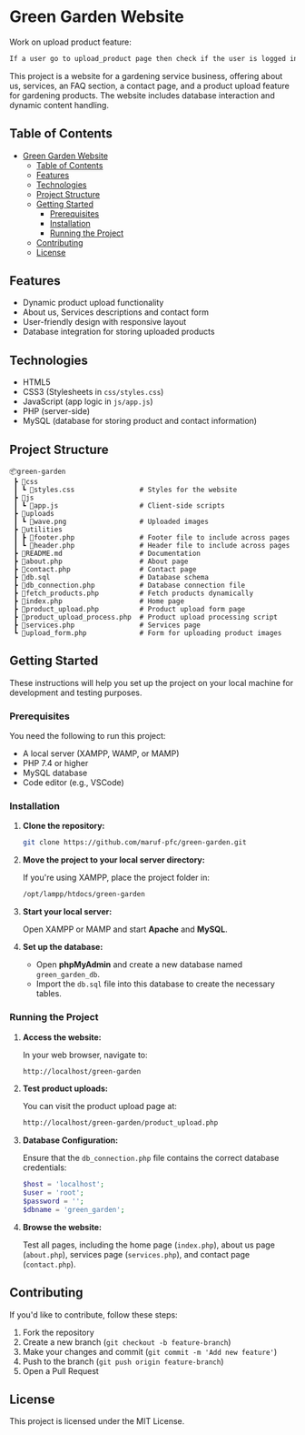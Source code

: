 # Green Garden Website

Work on upload product feature:

```markdown
If a user go to upload_product page then check if the user is logged in or not. If the user already logged in then show him upload product form where the categories are fetched from database. If the user not logged in then show him a login interface in the same page. Ask him to enter username and password. Fetch the username and password and check it with database admin_user username and password. Don't need to check with the hashed password because we store plain text as admin password on the database. If everything is okay then show him the product_upload form, get the response and insert it to the database table.
```

This project is a website for a gardening service business, offering about us, services, an FAQ section, a contact page, and a product upload feature for gardening products. The website includes database interaction and dynamic content handling.

## Table of Contents

- [Green Garden Website](#green-garden-website)
  - [Table of Contents](#table-of-contents)
  - [Features](#features)
  - [Technologies](#technologies)
  - [Project Structure](#project-structure)
  - [Getting Started](#getting-started)
    - [Prerequisites](#prerequisites)
    - [Installation](#installation)
    - [Running the Project](#running-the-project)
  - [Contributing](#contributing)
  - [License](#license)

## Features

- Dynamic product upload functionality
- About us, Services descriptions and contact form
- User-friendly design with responsive layout
- Database integration for storing uploaded products

## Technologies

- HTML5
- CSS3 (Stylesheets in `css/styles.css`)
- JavaScript (app logic in `js/app.js`)
- PHP (server-side)
- MySQL (database for storing product and contact information)

## Project Structure

```
📦green-garden
 ┣ 📂css
 ┃ ┗ 📜styles.css                # Styles for the website
 ┣ 📂js
 ┃ ┗ 📜app.js                    # Client-side scripts
 ┣ 📂uploads
 ┃ ┗ 📜wave.png                  # Uploaded images
 ┣ 📂utilities
 ┃ ┣ 📜footer.php                # Footer file to include across pages
 ┃ ┗ 📜header.php                # Header file to include across pages
 ┣ 📜README.md                   # Documentation
 ┣ 📜about.php                   # About page
 ┣ 📜contact.php                 # Contact page
 ┣ 📜db.sql                      # Database schema
 ┣ 📜db_connection.php           # Database connection file
 ┣ 📜fetch_products.php          # Fetch products dynamically
 ┣ 📜index.php                   # Home page
 ┣ 📜product_upload.php          # Product upload form page
 ┣ 📜product_upload_process.php  # Product upload processing script
 ┣ 📜services.php                # Services page
 ┗ 📜upload_form.php             # Form for uploading product images
```

## Getting Started

These instructions will help you set up the project on your local machine for development and testing purposes.

### Prerequisites

You need the following to run this project:

- A local server (XAMPP, WAMP, or MAMP)
- PHP 7.4 or higher
- MySQL database
- Code editor (e.g., VSCode)

### Installation

1. **Clone the repository:**

   ```bash
   git clone https://github.com/maruf-pfc/green-garden.git
   ```

2. **Move the project to your local server directory:**

   If you're using XAMPP, place the project folder in:

   ```bash
   /opt/lampp/htdocs/green-garden
   ```

3. **Start your local server:**

   Open XAMPP or MAMP and start **Apache** and **MySQL**.

4. **Set up the database:**

   - Open **phpMyAdmin** and create a new database named `green_garden_db`.
   - Import the `db.sql` file into this database to create the necessary tables.

### Running the Project

1. **Access the website:**

   In your web browser, navigate to:

   ```bash
   http://localhost/green-garden
   ```

2. **Test product uploads:**

   You can visit the product upload page at:

   ```bash
   http://localhost/green-garden/product_upload.php
   ```

3. **Database Configuration:**

   Ensure that the `db_connection.php` file contains the correct database credentials:

   ```php
   $host = 'localhost';
   $user = 'root';
   $password = '';
   $dbname = 'green_garden';
   ```

4. **Browse the website:**

   Test all pages, including the home page (`index.php`), about us page (`about.php`), services page (`services.php`), and contact page (`contact.php`).

## Contributing

If you'd like to contribute, follow these steps:

1. Fork the repository
2. Create a new branch (`git checkout -b feature-branch`)
3. Make your changes and commit (`git commit -m 'Add new feature'`)
4. Push to the branch (`git push origin feature-branch`)
5. Open a Pull Request

## License

This project is licensed under the MIT License.
